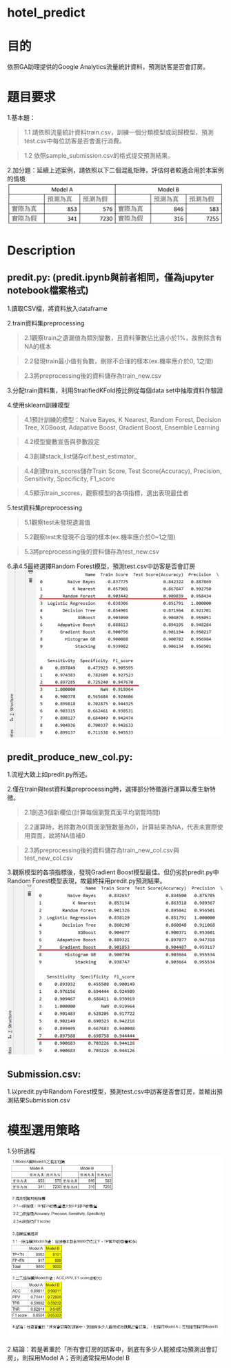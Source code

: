 # hotel_predict
# 目的
依照GA助理提供的Google Analytics流量統計資料，預測訪客是否會訂房。

# 題目要求
1.基本題：
>1.1 請依照流量統計資料train.csv，訓練一個分類模型或回歸模型，預測test.csv中每位訪客是否會進行消費。

>1.2 依照sample_submission.csv的格式提交預測結果。
 
2.加分題：延續上述案例，請依照以下二個混亂矩陣，評估何者較適合用於本案例的情境
![](https://github.com/midnightla0710/hotel_predict/blob/main/data-question/%E6%B7%B7%E6%B7%86%E7%9F%A9%E9%99%A3.jpg)


# Description
## predit.py: (predit.ipynb與前者相同，僅為jupyter notebook檔案格式)
1.讀取CSV檔，將資料放入dataframe

2.train資料集preprocessing
>2.1觀察train之遺漏值為類別變數，且資料筆數佔比遠小於1%，故刪除含有NA的樣本

>2.2發現train最小值有負數，刪除不合理的樣本(ex.機率應介於0, 1之間)

>2.3將preprocessing後的資料儲存為train_new.csv

3.分配train資料集，利用StratifiedKFold按比例從每個data set中抽取資料作驗證

4.使用sklearn訓練模型
>4.1預計訓練的模型：Naive Bayes, K Nearest, Random Forest, Decision Tree, XGBoost, Adapative Boost,  Gradient Boost, Ensemble Learning

>4.2模型變數宣告與參數設定

>4.3創建stack_list儲存clf.best_estimator_

>4.4創建train_scores儲存Train Score, Test Score(Accuracy), Precision, Sensitivity, Specificity, F1_score

>4.5顯示train_scores，觀察模型的各項指標，選出表現最佳者

5.test資料集preprocessing
>5.1觀察test未發現遺漏值

>5.2觀察test未發現不合理的樣本(ex.機率應介於0~1之間)

>5.3將preprocessing後的資料儲存為test_new.csv

6.承4.5最終選擇Random Forest模型，預測test.csv中訪客是否會訂房
![](https://github.com/midnightla0710/hotel_predict/blob/main/data-question/predit.jpg)

## predit_produce_new_col.py: 
1.流程大致上如predit.py所述。

2.僅在train與test資料集preprocessing時，選擇部分特徵進行運算以產生新特徵。
>2.1創造3個新欄位(計算每個瀏覽頁面平均瀏覽時間)

>2.2運算時，若除數為0(頁面瀏覽數量為0)，計算結果為NA，代表未實際使用頁面，故將NA值補0

>2.3將preprocessing後的資料儲存為train_new_col.csv與test_new_col.csv

3.觀察模型的各項指標後，發現Gradient Boost模型最佳。但仍劣於predit.py中Random Forest模型表現，故最終採用predit.py預測結果。
![](https://github.com/midnightla0710/hotel_predict/blob/main/data-question/predit_produce_new_col.jpg)

## Submission.csv: 
1.以predit.py中Random Forest模型，預測test.csv中訪客是否會訂房，並輸出預測結果Submission.csv

# 模型選用策略
1.分析過程
![](https://github.com/midnightla0710/hotel_predict/blob/main/data-question/%E8%A9%95%E4%BC%B0%E6%B7%B7%E6%B7%86%E7%9F%A9%E9%99%A3.jpg)

2.結論：若是著重於「所有會訂房的訪客中，到底有多少人能被成功預測出會訂房」，則採用Model A；否則通常採用Model B
